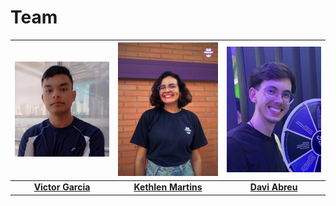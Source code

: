 # Team

| [![Victor Garcia](../img/victor.jpg)](https://www.linkedin.com/in/victor-garcia-dos-santos/) | [![Kethlen Martins](../img/keth.jpg)](https://www.linkedin.com/in/kethlenmartins/) | [![Davi Abreu](../img/davi.jpg)](https://www.linkedin.com/in/davi-abreu-da-silveira/) |
| :---------------------------------------------------------------------------------------: | :--------------------------------------------------------------------------------: | :--------------------------------------------------------------------------------: |
|         [**Victor Garcia**](https://www.linkedin.com/in/victor-garcia-dos-santos/)        |         [**Kethlen Martins**](https://www.linkedin.com/in/kethlenmartins/)         |        [**Davi Abreu**](https://www.linkedin.com/in/davi-abreu-da-silveira/)       | 